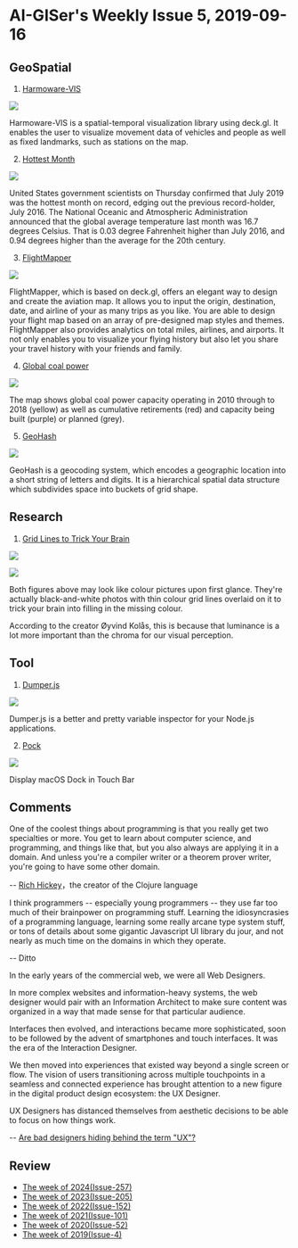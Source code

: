 # AI-GISer's Weekly Issue 5, 2019-09-16

## GeoSpatial

1. [Harmoware-VIS](https://github.com/Harmoware/Harmoware-VIS)

![](https://github.com/Harmoware/Harmoware-VIS/raw/develop/1.1x/topimage.jpg)

Harmoware-VIS is a spatial-temporal visualization library using deck.gl. It enables the user to visualize movement data of vehicles and people as well as fixed landmarks, such as stations on the map.

2. [Hottest Month](https://www.nytimes.com/2019/08/15/climate/hottest-july-noaa.html)

![](https://static01.nyt.com/images/2018/08/30/us/how-much-hotter-is-your-hometown-promo-1535677591454/how-much-hotter-is-your-hometown-promo-1535677591454-threeByTwoSmallAt2X-v3.jpg)

United States government scientists on Thursday confirmed that July 2019 was the hottest month on record, edging out the previous record-holder, July 2016. The National Oceanic and Atmospheric Administration announced that the global average temperature last month was 16.7 degrees Celsius. That is 0.03 degree Fahrenheit higher than July 2016, and 0.94 degrees higher than the average for the 20th century.

3. [FlightMapper](https://flightmapper.io/)

![](../images/issue-5-1.gif)

FlightMapper, which is based on deck.gl, offers an elegant way to design and create the aviation map. It allows you to input the origin, destination, date, and airline of your as many trips as you like. You are able to design your flight map based on an array of pre-designed map styles and themes. FlightMapper also provides analytics on total miles, airlines, and airports. It not only enables you to visualize your flying history but also let you share your travel history with your friends and family.

4. [Global coal power](https://www.carbonbrief.org/mapped-worlds-coal-power-plants)

![](../images/issue-5-2.gif)

The map shows global coal power capacity operating in 2010 through to 2018 (yellow) as well as cumulative retirements (red) and capacity being built (purple) or planned (grey).

5. [GeoHash](https://en.wikipedia.org/wiki/Geohash)

![](https://www.pubnub.com/wp-content/uploads/2014/05/ProximityChat1.jpg)

GeoHash is a geocoding system, which encodes a geographic location into a short string of letters and digits. It is a hierarchical spatial data structure which subdivides space into buckets of grid shape.

## Research

1. [Grid Lines to Trick Your Brain](https://petapixel.com/2019/07/31/this-black-and-white-photo-uses-color-grid-lines-to-trick-your-brain/)

![](https://petapixel.com/assets/uploads/2019/07/blackandwhitetrick.jpg)

![](https://petapixel.com/assets/uploads/2019/07/example.jpg)

Both figures above may look like colour pictures upon first glance. They're actually black-and-white photos with thin colour grid lines overlaid on it to trick your brain into filling in the missing colour.

According to the creator Øyvind Kolås, this is because that luminance is a lot more important than the chroma for our visual perception.

## Tool

1. [Dumper.js](https://github.com/ziishaned/dumper.js)

![](https://camo.githubusercontent.com/41ac472429d66b0cbbe67e3fb7fbc4488340f268/68747470733a2f2f692e696d6775722e636f6d2f694b49656c34732e706e67)

Dumper.js is a better and pretty variable inspector for your Node.js applications.

2. [Pock](https://github.com/pigigaldi/Pock)

![](https://camo.githubusercontent.com/51a17fe9599c84dddda6aa5540e8cdbebedfce83/68747470733a2f2f706f636b2e6465762f6173736574732f696d672f707265766965772f706f636b5f776964676574732e706e67)

Display macOS Dock in Touch Bar

## Comments

One of the coolest things about programming is that you really get two specialties or more. You get to learn about computer science, and programming, and things like that, but you also always are applying it in a domain. And unless you're a compiler writer or a theorem prover writer, you're going to have some other domain.

-- [Rich Hickey](https://github.com/matthiasn/talk-transcripts/blob/master/Hickey_Rich/ProblemSolving.md)，the creator of the Clojure language

I think programmers -- especially young programmers -- they use far too much of their brainpower on programming stuff. Learning the idiosyncrasies of a programming language, learning some really arcane type system stuff, or tons of details about some gigantic Javascript UI library du jour, and not nearly as much time on the domains in which they operate.

-- Ditto

In the early years of the commercial web, we were all Web Designers.

In more complex websites and information-heavy systems, the web designer would pair with an Information Architect to make sure content was organized in a way that made sense for that particular audience.

Interfaces then evolved, and interactions became more sophisticated, soon to be followed by the advent of smartphones and touch interfaces. It was the era of the Interaction Designer.

We then moved into experiences that existed way beyond a single screen or flow. The vision of users transitioning across multiple touchpoints in a seamless and connected experience has brought attention to a new figure in the digital product design ecosystem: the UX Designer.

UX Designers has distanced themselves from aesthetic decisions to be able to focus on how things work.

-- [Are bad designers hiding behind the term "UX"?](https://uxdesign.cc/are-bad-designers-hiding-behind-the-term-ux-c3e30f0a4778)

## Review

- [The week of 2024(Issue-257)](../2024/issue-257.md)
- [The week of 2023(Issue-205)](../2023/issue-205.md)
- [The week of 2022(Issue-152)](../2022/issue-152.md)
- [The week of 2021(Issue-101)](../2021/issue-101.md)
- [The week of 2020(Issue-52)](../2020/issue-52.md)
- [The week of 2019(Issue-4)](../2019/issue-4.md)
